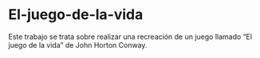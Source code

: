 # El-juego-de-la-vida
Este trabajo se trata sobre realizar una recreación de un juego llamado “El juego de la  vida” de John Horton Conway.
